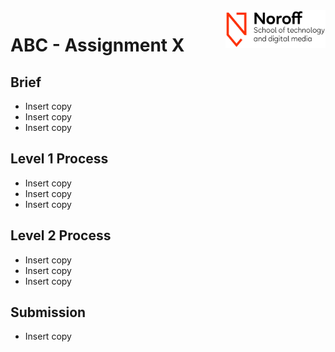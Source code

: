 <img src="./.readme/noroff-light.png" width="160" align="right">

# ABC - Assignment X

## Brief

- Insert copy
- Insert copy
- Insert copy

## Level 1 Process

- Insert copy
- Insert copy
- Insert copy

## Level 2 Process

- Insert copy
- Insert copy
- Insert copy

## Submission

- Insert copy
